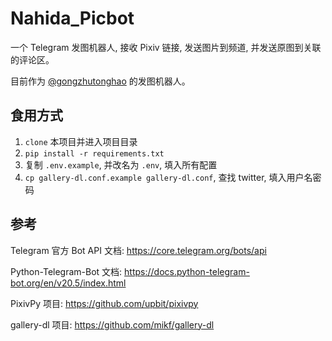 # Nahida_Picbot

一个 Telegram 发图机器人, 接收 Pixiv 链接, 发送图片到频道, 并发送原图到关联的评论区。

目前作为 [@gongzhutonghao](https://t.me/gongzhutonghao) 的发图机器人。


## 食用方式

1. `clone` 本项目并进入项目目录
2. `pip install -r requirements.txt` 
3. 复制 `.env.example`, 并改名为 `.env`, 填入所有配置
4. `cp gallery-dl.conf.example gallery-dl.conf`, 查找 twitter, 填入用户名密码

## 参考

Telegram 官方 Bot API 文档: https://core.telegram.org/bots/api

Python-Telegram-Bot 文档: https://docs.python-telegram-bot.org/en/v20.5/index.html

PixivPy 项目: https://github.com/upbit/pixivpy

gallery-dl 项目: https://github.com/mikf/gallery-dl